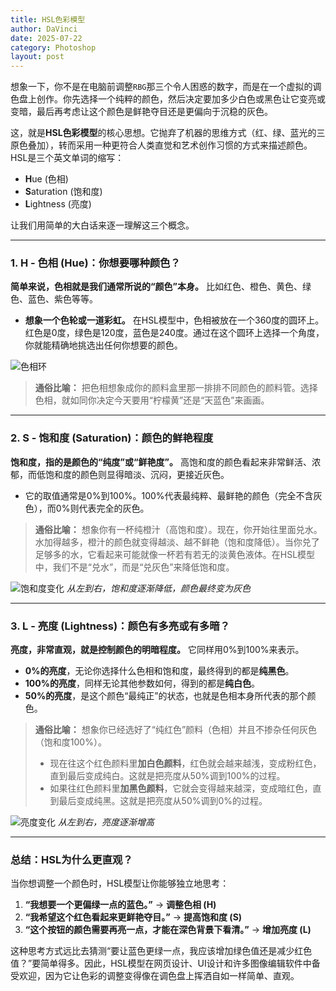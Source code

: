 ```yaml
---
title: HSL色彩模型
author: DaVinci
date: 2025-07-22
category: Photoshop
layout: post
---
```


想象一下，你不是在电脑前调整`RBG`那三个令人困惑的数字，而是在一个虚拟的调色盘上创作。你先选择一个纯粹的颜色，然后决定要加多少白色或黑色让它变亮或变暗，最后再考虑让这个颜色是鲜艳夺目还是更偏向于沉稳的灰色。

这，就是**HSL色彩模型**的核心思想。它抛弃了机器的思维方式（红、绿、蓝光的三原色叠加），转而采用一种更符合人类直觉和艺术创作习惯的方式来描述颜色。HSL是三个英文单词的缩写：

* **H**ue (色相)
* **S**aturation (饱和度)
* **L**ightness (亮度)

让我们用简单的大白话来逐一理解这三个概念。

---

### 1. H - 色相 (Hue)：你想要哪种颜色？

**简单来说，色相就是我们通常所说的“颜色”本身。** 比如红色、橙色、黄色、绿色、蓝色、紫色等等。

* **想象一个色轮或一道彩虹。** 在HSL模型中，色相被放在一个360度的圆环上。红色是0度，绿色是120度，蓝色是240度。通过在这个圆环上选择一个角度，你就能精确地挑选出任何你想要的颜色。

![色相环](https://i.imgur.com/M6v3gTh.png)

> **通俗比喻：**
> 把色相想象成你的颜料盒里那一排排不同颜色的颜料管。选择色相，就如同你决定今天要用“柠檬黄”还是“天蓝色”来画画。

---

### 2. S - 饱和度 (Saturation)：颜色的鲜艳程度

**饱和度，指的是颜色的“纯度”或“鲜艳度”。** 高饱和度的颜色看起来非常鲜活、浓郁，而低饱和度的颜色则显得暗淡、沉闷，更接近灰色。

* 它的取值通常是0%到100%。100%代表最纯粹、最鲜艳的颜色（完全不含灰色），而0%则代表完全的灰色。

> **通俗比喻：**
> 想象你有一杯纯橙汁（高饱和度）。现在，你开始往里面兑水。水加得越多，橙汁的颜色就变得越淡、越不鲜艳（饱和度降低）。当你兑了足够多的水，它看起来可能就像一杯若有若无的淡黄色液体。在HSL模型中，我们不是“兑水”，而是“兑灰色”来降低饱和度。

![饱和度变化](https://i.imgur.com/rP3iMhD.png)
*从左到右，饱和度逐渐降低，颜色最终变为灰色*

---

### 3. L - 亮度 (Lightness)：颜色有多亮或有多暗？

**亮度，非常直观，就是控制颜色的明暗程度。** 它同样用0%到100%来表示。

* **0%的亮度**，无论你选择什么色相和饱和度，最终得到的都是**纯黑色**。
* **100%的亮度**，同样无论其他参数如何，得到的都是**纯白色**。
* **50%的亮度**，是这个颜色“最纯正”的状态，也就是色相本身所代表的那个颜色。

> **通俗比喻：**
> 想象你已经选好了“纯红色”颜料（色相）并且不掺杂任何灰色（饱和度100%）。
> * 现在往这个红色颜料里**加白色颜料**，红色就会越来越浅，变成粉红色，直到最后变成纯白。这就是把亮度从50%调到100%的过程。
> * 如果往红色颜料里**加黑色颜料**，它就会变得越来越深，变成暗红色，直到最后变成纯黑。这就是把亮度从50%调到0%的过程。

![亮度变化](https://i.imgur.com/c4tO9zE.png)
*从左到右，亮度逐渐增高*

---

### 总结：HSL为什么更直观？

当你想调整一个颜色时，HSL模型让你能够独立地思考：

1.  **“我想要一个更偏绿一点的蓝色。”** -> **调整色相 (H)**
2.  **“我希望这个红色看起来更鲜艳夺目。”** -> **提高饱和度 (S)**
3.  **“这个按钮的颜色需要再亮一点，才能在深色背景下看清。”** -> **增加亮度 (L)**

这种思考方式远比去猜测“要让蓝色更绿一点，我应该增加绿色值还是减少红色值？”要简单得多。因此，HSL模型在网页设计、UI设计和许多图像编辑软件中备受欢迎，因为它让色彩的调整变得像在调色盘上挥洒自如一样简单、直观。